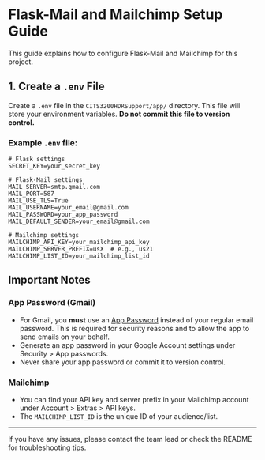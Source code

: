 # Flask-Mail and Mailchimp Setup Guide

This guide explains how to configure Flask-Mail and Mailchimp for this project.

## 1. Create a `.env` File

Create a `.env` file in the `CITS3200HDRSupport/app/` directory. This file will store your environment variables. **Do not commit this file to version control.**

### Example `.env` file:

```
# Flask settings
SECRET_KEY=your_secret_key

# Flask-Mail settings
MAIL_SERVER=smtp.gmail.com
MAIL_PORT=587
MAIL_USE_TLS=True
MAIL_USERNAME=your_email@gmail.com
MAIL_PASSWORD=your_app_password
MAIL_DEFAULT_SENDER=your_email@gmail.com

# Mailchimp settings
MAILCHIMP_API_KEY=your_mailchimp_api_key
MAILCHIMP_SERVER_PREFIX=usX  # e.g., us21
MAILCHIMP_LIST_ID=your_mailchimp_list_id
```

## Important Notes

### App Password (Gmail)
- For Gmail, you **must** use an [App Password](https://support.google.com/accounts/answer/185833?hl=en) instead of your regular email password. This is required for security reasons and to allow the app to send emails on your behalf.
- Generate an app password in your Google Account settings under Security > App passwords.
- Never share your app password or commit it to version control.

### Mailchimp
- You can find your API key and server prefix in your Mailchimp account under Account > Extras > API keys.
- The `MAILCHIMP_LIST_ID` is the unique ID of your audience/list.

---

If you have any issues, please contact the team lead or check the README for troubleshooting tips.
